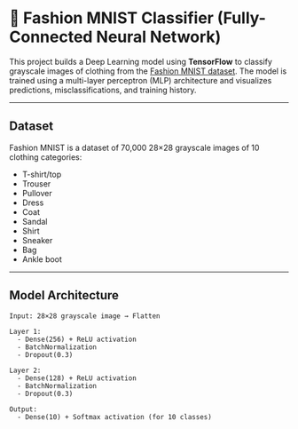 # 👗 Fashion MNIST Classifier (Fully-Connected Neural Network)

This project builds a Deep Learning model using **TensorFlow** to classify grayscale images of clothing from the [Fashion MNIST dataset](https://github.com/zalandoresearch/fashion-mnist). The model is trained using a multi-layer perceptron (MLP) architecture and visualizes predictions, misclassifications, and training history.

---

## Dataset

Fashion MNIST is a dataset of 70,000 28×28 grayscale images of 10 clothing categories:

- T-shirt/top
- Trouser
- Pullover
- Dress
- Coat
- Sandal
- Shirt
- Sneaker
- Bag
- Ankle boot

---

## Model Architecture

```text
Input: 28×28 grayscale image → Flatten

Layer 1:
  - Dense(256) + ReLU activation
  - BatchNormalization
  - Dropout(0.3)

Layer 2:
  - Dense(128) + ReLU activation
  - BatchNormalization
  - Dropout(0.3)

Output:
  - Dense(10) + Softmax activation (for 10 classes)


